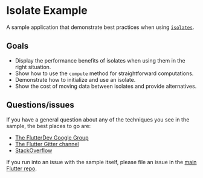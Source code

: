 # Isolate Example

A sample application that demonstrate best practices when using [`isolates`](https://api.dartlang.org/stable/2.3.1/dart-isolate/Isolate-class.html).

## Goals

* Display the performance benefits of isolates when using them in the right situation.
* Show how to use the `compute` method for straightforward computations.
* Demonstrate how to initialize and use an isolate.
* Show the cost of moving data between isolates and provide alternatives.

## Questions/issues

If you have a general question about any of the techniques you see in
the sample, the best places to go are:

* [The FlutterDev Google Group](https://groups.google.com/forum/#!forum/flutter-dev)
* [The Flutter Gitter channel](https://gitter.im/flutter/flutter)
* [StackOverflow](https://stackoverflow.com/questions/tagged/flutter)

If you run into an issue with the sample itself, please file an issue
in the [main Flutter repo](https://github.com/flutter/flutter/issues).
